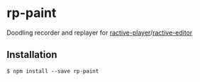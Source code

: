# rp-paint

Doodling recorder and replayer for [ractive-player](https://github.com/ysulyma/ractive-player)/[ractive-editor](https://github.com/ysulyma/ractive-editor/)

## Installation

    $ npm install --save rp-paint
